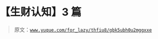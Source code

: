 # 【生财认知】3 篇

> 原文：[`www.yuque.com/for_lazy/thfiu8/gbk5ubh0u2mggxxe`](https://www.yuque.com/for_lazy/thfiu8/gbk5ubh0u2mggxxe)

